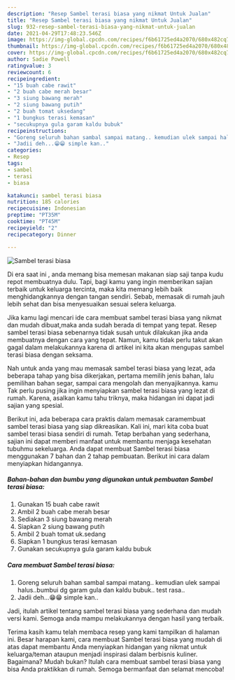 ```yaml
---
description: "Resep Sambel terasi biasa yang nikmat Untuk Jualan"
title: "Resep Sambel terasi biasa yang nikmat Untuk Jualan"
slug: 932-resep-sambel-terasi-biasa-yang-nikmat-untuk-jualan
date: 2021-04-29T17:48:23.546Z
image: https://img-global.cpcdn.com/recipes/f6b61725ed4a2070/680x482cq70/sambel-terasi-biasa-foto-resep-utama.jpg
thumbnail: https://img-global.cpcdn.com/recipes/f6b61725ed4a2070/680x482cq70/sambel-terasi-biasa-foto-resep-utama.jpg
cover: https://img-global.cpcdn.com/recipes/f6b61725ed4a2070/680x482cq70/sambel-terasi-biasa-foto-resep-utama.jpg
author: Sadie Powell
ratingvalue: 3
reviewcount: 6
recipeingredient:
- "15 buah cabe rawit"
- "2 buah cabe merah besar"
- "3 siung bawang merah"
- "2 siung bawang putih"
- "2 buah tomat uksedang"
- "1 bungkus terasi kemasan"
- "secukupnya gula garam kaldu bubuk"
recipeinstructions:
- "Goreng seluruh bahan sambal sampai matang.. kemudian ulek sampai halus..bumbui dg garam gula dan kaldu bubuk.. test rasa.."
- "Jadii deh...😁😁 simple kan.."
categories:
- Resep
tags:
- sambel
- terasi
- biasa

katakunci: sambel terasi biasa 
nutrition: 185 calories
recipecuisine: Indonesian
preptime: "PT35M"
cooktime: "PT45M"
recipeyield: "2"
recipecategory: Dinner

---
```



![Sambel terasi biasa](https://img-global.cpcdn.com/recipes/f6b61725ed4a2070/680x482cq70/sambel-terasi-biasa-foto-resep-utama.jpg)

Di era  saat ini , anda memang bisa memesan makanan siap saji tanpa kudu repot membuatnya dulu. Tapi, bagi kamu yang ingin memberikan sajian terbaik untuk keluarga tercinta, maka kita memang lebih baik menghidangkannya dengan tangan sendiri. Sebab, memasak di rumah jauh lebih sehat dan bisa menyesuaikan sesuai selera keluarga.

Jika kamu lagi mencari ide cara membuat sambel terasi biasa yang nikmat dan mudah dibuat,maka anda sudah berada di tempat yang tepat. Resep sambel terasi biasa  sebenarnya tidak susah untuk dilakukan jika anda membuatnya dengan cara yang tepat. Namun, kamu tidak perlu takut akan gagal dalam melakukannya 
karena di artikel ini kita akan mengupas sambel terasi biasa dengan seksama.  



Nah untuk anda yang mau memasak sambel terasi biasa yang lezat, ada beberapa tahap yang bisa dikerjakan, pertama memilih jenis bahan, lalu pemilihan bahan segar, sampai cara mengolah dan menyajikannya. kamu Tak perlu pusing jika ingin menyiapkan sambel terasi biasa yang lezat di rumah. Karena, asalkan kamu  tahu triknya, maka hidangan ini dapat jadi sajian yang spesial.

Berikut ini, ada beberapa cara praktis  dalam memasak caramembuat sambel terasi biasa yang siap dikreasikan. Kali ini, mari kita coba buat sambel terasi biasa sendiri di rumah. Tetap berbahan yang sederhana, sajian ini dapat memberi manfaat untuk membantu menjaga kesehatan tubuhmu sekeluarga. Anda dapat membuat Sambel terasi biasa menggunakan 7 bahan dan 2 tahap pembuatan. Berikut ini cara dalam menyiapkan hidangannya.

<!--inarticleads1-->

##### Bahan-bahan dan bumbu yang digunakan untuk pembuatan Sambel terasi biasa:

1. Gunakan 15 buah cabe rawit
1. Ambil 2 buah cabe merah besar
1. Sediakan 3 siung bawang merah
1. Siapkan 2 siung bawang putih
1. Ambil 2 buah tomat uk.sedang
1. Siapkan 1 bungkus terasi kemasan
1. Gunakan secukupnya gula garam kaldu bubuk




<!--inarticleads2-->

##### Cara membuat Sambel terasi biasa:

1. Goreng seluruh bahan sambal sampai matang.. kemudian ulek sampai halus..bumbui dg garam gula dan kaldu bubuk.. test rasa..
1. Jadii deh...😁😁 simple kan..




Jadi, itulah artikel tentang  sambel terasi biasa  yang sederhana dan mudah versi kami. Semoga anda mampu melakukannya dengan hasil yang terbaik. 

Terima kasih kamu telah membaca resep yang kami tampilkan di halaman ini. Besar harapan kami, cara membuat  Sambel terasi biasa yang mudah di atas dapat membantu Anda menyiapkan hidangan yang nikmat untuk keluarga/teman ataupun menjadi inspirasi dalam berbisnis kuliner. Bagaimana? Mudah bukan? Itulah cara membuat sambel terasi biasa yang bisa Anda praktikkan di rumah. Semoga bermanfaat dan selamat mencoba!

